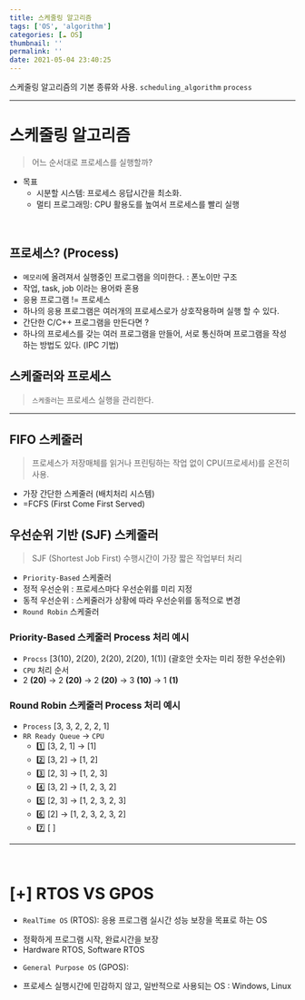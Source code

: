 ```yaml
---
title: 스케줄링 알고리즘
tags: ['OS', 'algorithm']
categories: [☁️ OS]
thumbnail: ''
permalink: ''
date: 2021-05-04 23:40:25
---
```


스케줄링 알고리즘의 기본 종류와 사용.
`scheduling_algorithm` `process`
<!-- excerpt -->
<!-- toc -->

---

# 스케줄링 알고리즘
> 어느 순서대로 프로세스를 실행할까?
- 목표
  - 시분할 시스템: 프로세스 응답시간을 최소화.
  - 멀티 프로그래밍: CPU 활용도를 높여서 프로세스를 빨리 실행

<br>

## 프로세스? (Process)
- `메모리`에 올려져서 실행중인 프로그램을 의미한다. : 폰노이만 구조
- 작업, task, job 이라는 용어롸 혼용
- 응용 프로그램 != 프로세스
- 하나의 응용 프로그램은 여러개의 프로세스로가 상호작용하며 실행 할 수 있다.
- 간단한 C/C++ 프로그램을 만든다면 ?
 - 하나의 프로세스를 갖는 여러 프로그램을 만들어, 서로 통신하며 프로그램을 작성 하는 방법도 있다. (IPC 기법)


## 스케줄러와 프로세스
> `스케줄러`는 프로세스 실행을 관리한다.

---

## FIFO 스케줄러
> 프로세스가 저장매체를 읽거나 프린팅하는 작업 없이 CPU(프로세서)를 온전히 사용.
- 가장 간단한 스케줄러 (배치처리 시스템)
- =FCFS (First Come First Served)

## 우선순위 기반 (SJF) 스케줄러
> SJF (Shortest Job First)
수행시간이 가장 짧은 작업부터 처리
- `Priority-Based` 스케줄러
 - 정적 우선순위 : 프로세스마다 우선순위를 미리 지정
 - 동적 우선순위 : 스케줄러가 상황에 따라 우선순위를 동적으로 변경
- `Round Robin` 스케줄러

### Priority-Based 스케줄러 Process 처리 예시
- `Procss` [3(10), 2(20), 2(20), 2(20), 1(1)]
(괄호안 숫자는 미리 정한 우선순위)
- `CPU` 처리 순서
 - 2 __(20)__ -> 2 __(20)__ -> 2 __(20)__ -> 3 __(10)__ -> 1 __(1)__

### Round Robin 스케줄러 Process 처리 예시
- `Process` [3, 3, 2, 2, 2, 1]
- `RR Ready Queue` -> `CPU`
  - 1️⃣ [3, 2, 1] -> [1]
  - 2️⃣ [3, 2] -> [1, 2]
  - 3️⃣ [2, 3] -> [1, 2, 3]
  - 4️⃣ [3, 2] -> [1, 2, 3, 2]
  - 5️⃣ [2, 3] -> [1, 2, 3, 2, 3]
  - 6️⃣ [2] -> [1, 2, 3, 2, 3, 2]
  - 7️⃣ [ ]

---

<br>

# [+] RTOS VS GPOS
* `RealTime OS` (RTOS): 응용 프로그램 실시간 성능 보장을 목표로 하는 OS
 - 정확하게 프로그램 시작, 완료시간을 보장
 - Hardware RTOS, Software RTOS
* `General Purpose OS` (GPOS):
 - 프로세스 실행시간에 민감하지 않고, 일반적으로 사용되는 OS : Windows, Linux